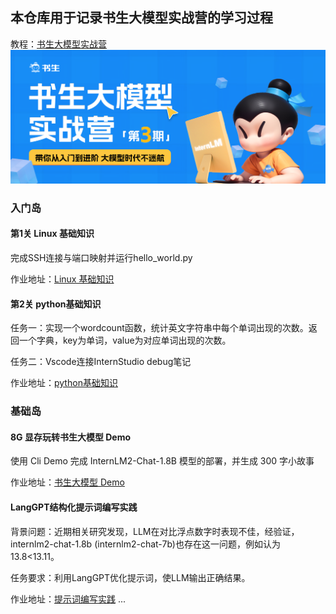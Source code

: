 

## 本仓库用于记录书生大模型实战营的学习过程

教程：[书生大模型实战营](https://github.com/InternLM/Tutorial)
![书生大模型实战营](./data/1.png)

### 入门岛

#### 第1关 Linux 基础知识

完成SSH连接与端口映射并运行hello_world.py

作业地址：[Linux 基础知识](https://editor.csdn.net/md/?articleId=140424697)

#### 第2关 python基础知识
任务一：实现一个wordcount函数，统计英文字符串中每个单词出现的次数。返回一个字典，key为单词，value为对应单词出现的次数。

任务二：Vscode连接InternStudio debug笔记

作业地址：[python基础知识](https://editor.csdn.net/md/?articleId=140577170)

### 基础岛

#### 8G 显存玩转书生大模型 Demo
使用 Cli Demo 完成 InternLM2-Chat-1.8B 模型的部署，并生成 300 字小故事

作业地址：[书生大模型 Demo](https://blog.csdn.net/qq_51182466/article/details/140843199)

#### LangGPT结构化提示词编写实践
背景问题：近期相关研究发现，LLM在对比浮点数字时表现不佳，经验证，internlm2-chat-1.8b (internlm2-chat-7b)也存在这一问题，例如认为13.8<13.11。

任务要求：利用LangGPT优化提示词，使LLM输出正确结果。

作业地址：[提示词编写实践](https://blog.csdn.net/qq_51182466/article/details/140911197)
...

